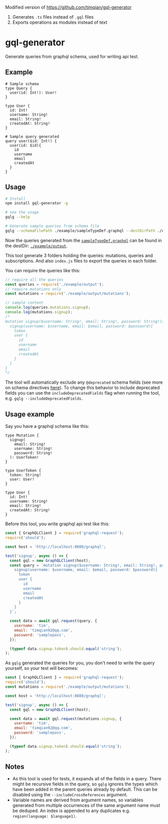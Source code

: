Modified version of https://github.com/timqian/gql-generator
1. Generates `.ts` files instead of `.gql` files
2. Exports operations as modules instead of text

# gql-generator

Generate queries from graphql schema, used for writing api test.

## Example
```gql
# Sample schema
type Query {
  user(id: Int!): User!
}

type User {
  id: Int!
  username: String!
  email: String!
  createdAt: String!
}
```

```gql
# Sample query generated
query user($id: Int!) {
  user(id: $id){
    id
    username
    email
    createdAt
  }
}
```

## Usage
```bash
# Install
npm install gql-generator -g

# see the usage
gqlg --help

# Generate sample queries from schema file
gqlg --schemaFilePath ./example/sampleTypeDef.graphql --destDirPath ./example/output --depthLimit 5
```

Now the queries generated from the [`sampleTypeDef.graphql`](./example/sampleTypeDef.graphql) can be found in the destDir: [`./example/output`](./example/output).

This tool generate 3 folders holding the queries: mutations, queries and subscriptions. And also `index.js` files to export the queries in each folder.

You can require the queries like this:

```js
// require all the queries
const queries = require('./example/output');
// require mutations only
const mutations = require('./example/output/mutations');

// sample content
console.log(queries.mutations.signup);
console.log(mutations.signup);
/*
mutation signup($username: String!, email: String!, password: String!){
  signup(username: $username, email: $email, password: $password){
    token
    user {
      id
      username
      email
      createdAt
    }
  }
}
*/

```

The tool will automatically exclude any `@deprecated` schema fields (see more on schema directives [here](https://www.apollographql.com/docs/graphql-tools/schema-directives)). To change this behavior to include deprecated fields you can use the `includeDeprecatedFields` flag when running the tool, e.g. `gqlg --includeDeprecatedFields`.

## Usage example

Say you have a graphql schema like this: 

```gql
type Mutation {
  signup(
    email: String!
    username: String!
    password: String!
  ): UserToken!
}

type UserToken {
  token: String!
  user: User!
}

type User {
  id: Int!
  username: String!
  email: String!
  createdAt: String!
}
```

Before this tool, you write graphql api test like this:

```js
const { GraphQLClient } = require('graphql-request');
require('should');

const host = 'http://localhost:8080/graphql';

test('signup', async () => {
  const gql = new GraphQLClient(host);
  const query = `mutation signup($username: String!, email: String!, password: String!){
    signup(username: $username, email: $email, password: $password){
      token
      user {
        id
        username
        email
        createdAt
      }
    }
  }`;

  const data = await gql.request(query, {
    username: 'tim',
    email: 'timqian92@qq.com',
    password: 'samplepass',
  });

  (typeof data.signup.token).should.equal('string');
);
```

As `gqlg` generated the queries for you, you don't need to write the query yourself, so your test will becomes:

```js
const { GraphQLClient } = require('graphql-request');
require('should');
const mutations = require('./example/output/mutations');

const host = 'http://localhost:8080/graphql';

test('signup', async () => {
  const gql = new GraphQLClient(host);

  const data = await gql.request(mutations.signup, {
    username: 'tim',
    email: 'timqian92@qq.com',
    password: 'samplepass',
  });

  (typeof data.signup.token).should.equal('string');
);
```

## Notes

- As this tool is used for tests, it expands all of the fields in a query. There might be recursive fields in the query, so `gqlg` ignores the types which have been added in the parent queries already by default. This can be disabled using the `--includeCrossReferences` argument.
- Variable names are derived from argument names, so variables generated from multiple occurrences of the same argument name must be deduped. An index is appended to any duplicates e.g. `region(language: $language1)`.

